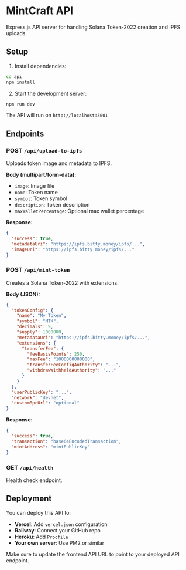 # MintCraft API

Express.js API server for handling Solana Token-2022 creation and IPFS uploads.

## Setup

1. Install dependencies:
```bash
cd api
npm install
```

2. Start the development server:
```bash
npm run dev
```

The API will run on `http://localhost:3001`

## Endpoints

### POST `/api/upload-to-ipfs`
Uploads token image and metadata to IPFS.

**Body (multipart/form-data):**
- `image`: Image file
- `name`: Token name
- `symbol`: Token symbol  
- `description`: Token description
- `maxWalletPercentage`: Optional max wallet percentage

**Response:**
```json
{
  "success": true,
  "metadataUri": "https://ipfs.bitty.money/ipfs/...",
  "imageUri": "https://ipfs.bitty.money/ipfs/..."
}
```

### POST `/api/mint-token`
Creates a Solana Token-2022 with extensions.

**Body (JSON):**
```json
{
  "tokenConfig": {
    "name": "My Token",
    "symbol": "MTK",
    "decimals": 9,
    "supply": 1000000,
    "metadataUri": "https://ipfs.bitty.money/ipfs/...",
    "extensions": {
      "transferFee": {
        "feeBasisPoints": 250,
        "maxFee": "1000000000000",
        "transferFeeConfigAuthority": "...",
        "withdrawWithheldAuthority": "..."
      }
    }
  },
  "userPublicKey": "...",
  "network": "devnet",
  "customRpcUrl": "optional"
}
```

**Response:**
```json
{
  "success": true,
  "transaction": "base64EncodedTransaction",
  "mintAddress": "mintPublicKey"
}
```

### GET `/api/health`
Health check endpoint.

## Deployment

You can deploy this API to:
- **Vercel**: Add `vercel.json` configuration
- **Railway**: Connect your GitHub repo
- **Heroku**: Add `Procfile`
- **Your own server**: Use PM2 or similar

Make sure to update the frontend API URL to point to your deployed API endpoint.